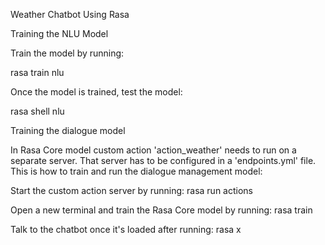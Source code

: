 Weather Chatbot Using Rasa

Training the NLU Model

Train the model by running:

rasa train nlu

Once the model is trained, test the model:

rasa shell nlu

Training the dialogue model

In Rasa Core model custom action 'action_weather' needs to run on a separate server. 
That server has to be configured in a 'endpoints.yml' file. This is how to train and run the dialogue management model:

Start the custom action server by running:
rasa run actions

Open a new terminal and train the Rasa Core model by running:
rasa train

Talk to the chatbot once it's loaded after running:
rasa x


